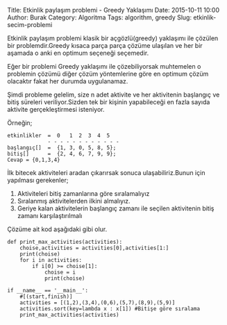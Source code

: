 Title: Etkinlik paylaşım problemi - Greedy Yaklaşımı
Date: 2015-10-11 10:00
Author: Burak
Category: Algoritma
Tags: algorithm, greedy
Slug: etkinlik-secim-problemi

Etkinlik paylaşım problemi klasik bir açgözlü(greedy) yaklaşımı ile çözülen bir problemdir.Greedy kısaca parça parça çözüme ulaşılan ve her bir aşamada o anki en optimum seçeneği seçemedir.

Eğer bir problemi Greedy yaklaşımı ile çözebiliyorsak muhtemelen o problemin çözümü diğer çözüm yöntemlerine göre en optimum çözüm olacaktır fakat her durumda uygulanamaz.

Şimdi probleme gelelim, size n adet aktivite ve her aktivitenin başlangıç ve bitiş süreleri veriliyor.Sizden tek bir kişinin yapabileceği en fazla sayıda aktivite gerçekleştirmesi isteniyor.

Örneğin;

```
etkinlikler  =  0   1  2  3  4  5
             - - - - - - - - - - - -
başlangıç[]  =  {1, 3, 0, 5, 8, 5};
bitiş[]      =  {2, 4, 6, 7, 9, 9};
Cevap = {0,1,3,4}
```

İlk bitecek aktiviteleri aradan çıkarırsak sonuca ulaşabiliriz.Bunun için yapılması gerekenler;

1. Aktiviteleri bitiş zamanlarına göre sıralamalıyız
2. Sıralanmış aktivitelerden ilkini almalıyız.
3. Geriye kalan aktivitelerin başlangıç zamanı ile seçilen aktivitenin bitiş zamanı karşılaştırılmalı

Çözüme ait kod aşağıdaki gibi olur.

```
def print_max_activities(activities):
    choise,activities = activities[0],activities[1:]
    print(choise)
    for i in activities:
        if i[0] >= choise[1]:
            choise = i
            print(choise)

if __name__ == '__main__':
    #[(start,finish)]
    activities = [(1,2),(3,4),(0,6),(5,7),(8,9),(5,9)]
    activities.sort(key=lambda x : x[1]) #Bitişe göre sıralama
    print_max_activities(activities)
```

